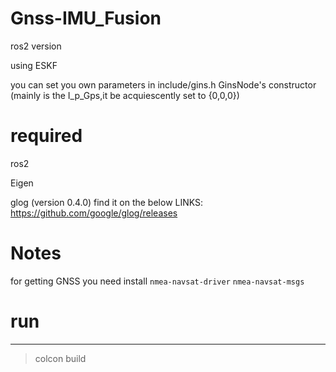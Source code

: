 # Gnss-IMU_Fusion
ros2 version 

using ESKF

you can set you own parameters in include/gins.h  GinsNode's constructor (mainly is the I_p_Gps,it be acquiescently set to {0,0,0})

# required
ros2

Eigen

glog (version 0.4.0) find it on the below LINKS:
https://github.com/google/glog/releases

# Notes
for getting GNSS
you need install `nmea-navsat-driver`  `nmea-navsat-msgs`

# run
---
>colcon build
 
  
